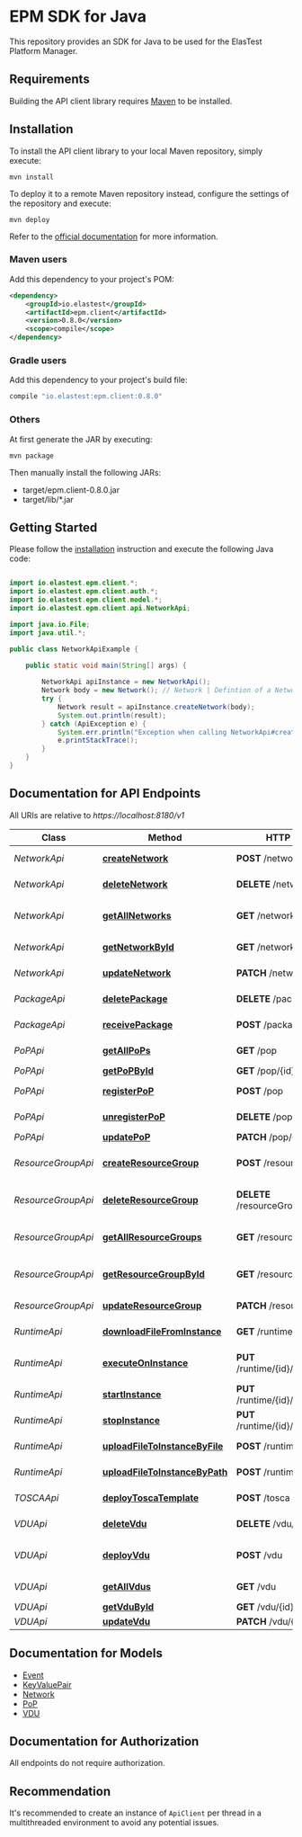 # EPM SDK for Java

This repository provides an SDK for Java to be used for the ElasTest Platform Manager.

## Requirements

Building the API client library requires [Maven](https://maven.apache.org/) to be installed.

## Installation

To install the API client library to your local Maven repository, simply execute:

```shell
mvn install
```

To deploy it to a remote Maven repository instead, configure the settings of the repository and execute:

```shell
mvn deploy
```

Refer to the [official documentation](https://maven.apache.org/plugins/maven-deploy-plugin/usage.html) for more information.

### Maven users

Add this dependency to your project's POM:

```xml
<dependency>
    <groupId>io.elastest</groupId>
    <artifactId>epm.client</artifactId>
    <version>0.8.0</version>
    <scope>compile</scope>
</dependency>
```

### Gradle users

Add this dependency to your project's build file:

```groovy
compile "io.elastest:epm.client:0.8.0"
```

### Others

At first generate the JAR by executing:

    mvn package

Then manually install the following JARs:

* target/epm.client-0.8.0.jar
* target/lib/*.jar

## Getting Started

Please follow the [installation](#installation) instruction and execute the following Java code:

```java

import io.elastest.epm.client.*;
import io.elastest.epm.client.auth.*;
import io.elastest.epm.client.model.*;
import io.elastest.epm.client.api.NetworkApi;

import java.io.File;
import java.util.*;

public class NetworkApiExample {

    public static void main(String[] args) {
        
        NetworkApi apiInstance = new NetworkApi();
        Network body = new Network(); // Network | Defintion of a Network which has to be created on a certain PoP
        try {
            Network result = apiInstance.createNetwork(body);
            System.out.println(result);
        } catch (ApiException e) {
            System.err.println("Exception when calling NetworkApi#createNetworkUsingPOST");
            e.printStackTrace();
        }
    }
}

```

## Documentation for API Endpoints

All URIs are relative to *https://localhost:8180/v1*

Class | Method | HTTP request | Description
------------ | ------------- | ------------- | -------------
*NetworkApi* | [**createNetwork**](NetworkApi.md#createNetwork) | **POST** /network | Creates a new network.
*NetworkApi* | [**deleteNetwork**](NetworkApi.md#deleteNetwork) | **DELETE** /network/{id} | Deletes a network.
*NetworkApi* | [**getAllNetworks**](NetworkApi.md#getAllNetworks) | **GET** /network | Returns all existing networks.
*NetworkApi* | [**getNetworkById**](NetworkApi.md#getNetworkById) | **GET** /network/{id} | Returns a network.
*NetworkApi* | [**updateNetwork**](NetworkApi.md#updateNetwork) | **PATCH** /network/{id} | Updates a Network.
*PackageApi* | [**deletePackage**](PackageApi.md#deletePackage) | **DELETE** /packages/{id} | Deletes a package.
*PackageApi* | [**receivePackage**](PackageApi.md#receivePackage) | **POST** /packages | Receives a package.
*PoPApi* | [**getAllPoPs**](PoPApi.md#getAllPoPs) | **GET** /pop | Returns all PoPs.
*PoPApi* | [**getPoPById**](PoPApi.md#getPoPById) | **GET** /pop/{id} | Returns a PoP.
*PoPApi* | [**registerPoP**](PoPApi.md#registerPoP) | **POST** /pop | Registers a new PoP
*PoPApi* | [**unregisterPoP**](PoPApi.md#unregisterPoP) | **DELETE** /pop/{id} | Unregisters a PoP.
*PoPApi* | [**updatePoP**](PoPApi.md#updatePoP) | **PATCH** /pop/{id} | Updates a PoP.
*ResourceGroupApi* | [**createResourceGroup**](ResourceGroupApi.md#createResourceGroup) | **POST** /resourceGroup | Creates a new Resource Group.
*ResourceGroupApi* | [**deleteResourceGroup**](ResourceGroupApi.md#deleteResourceGroup) | **DELETE** /resourceGroup/{id} | Deletes a Resource Group.
*ResourceGroupApi* | [**getAllResourceGroups**](ResourceGroupApi.md#getAllResourceGroups) | **GET** /resourceGroup | Returns all Resource Groups.
*ResourceGroupApi* | [**getResourceGroupById**](ResourceGroupApi.md#getResourceGroupById) | **GET** /resourceGroup/{id} | Returns a Resource Group.
*ResourceGroupApi* | [**updateResourceGroup**](ResourceGroupApi.md#updateResourceGroup) | **PATCH** /resourceGroup/{id} | Updates a ResourceGroup.
*RuntimeApi* | [**downloadFileFromInstance**](RuntimeApi.md#downloadFileFromInstance) | **GET** /runtime/{id}/file | Downloads a file from a VDU.
*RuntimeApi* | [**executeOnInstance**](RuntimeApi.md#executeOnInstance) | **PUT** /runtime/{id}/action/execute | Executes given command on the given VDU.
*RuntimeApi* | [**startInstance**](RuntimeApi.md#startInstance) | **PUT** /runtime/{id}/action/start | Starts the given VDU.
*RuntimeApi* | [**stopInstance**](RuntimeApi.md#stopInstance) | **PUT** /runtime/{id}/action/stop | Stops the given VDU.
*RuntimeApi* | [**uploadFileToInstanceByFile**](RuntimeApi.md#uploadFileToInstanceByFile) | **POST** /runtime/{id}/file | Uploads a file to a VDU.
*RuntimeApi* | [**uploadFileToInstanceByPath**](RuntimeApi.md#uploadFileToInstanceByPath) | **POST** /runtime/{id}/path | Uploads a file to a VDU.
*TOSCAApi* | [**deployToscaTemplate**](TOSCAApi.md#deployToscaTemplate) | **POST** /tosca | Deploys a Tosca template.
*VDUApi* | [**deleteVdu**](VDUApi.md#deleteVdu) | **DELETE** /vdu/{id} | Terminates a VDU.
*VDUApi* | [**deployVdu**](VDUApi.md#deployVdu) | **POST** /vdu | Allocates resources in the target cloud.
*VDUApi* | [**getAllVdus**](VDUApi.md#getAllVdus) | **GET** /vdu | Returns all VDUs.
*VDUApi* | [**getVduById**](VDUApi.md#getVduById) | **GET** /vdu/{id} | Returns a VDU.
*VDUApi* | [**updateVdu**](VDUApi.md#updateVdu) | **PATCH** /vdu/{id} | Updates a VDU.


## Documentation for Models

 - [Event](Event.md)
 - [KeyValuePair](KeyValuePair.md)
 - [Network](Network.md)
 - [PoP](PoP.md)
 - [VDU](VDU.md)


## Documentation for Authorization

All endpoints do not require authorization.

## Recommendation

It's recommended to create an instance of `ApiClient` per thread in a multithreaded environment to avoid any potential issues.
